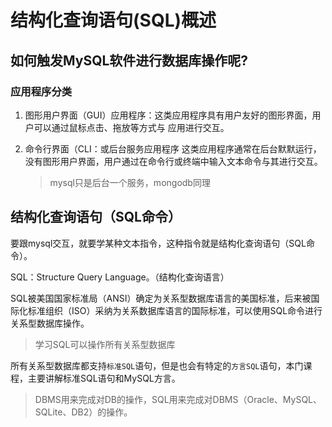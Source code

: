 # 结构化查询语句(SQL)概述

## 如何触发MySQL软件进行数据库操作呢?

### 应用程序分类

1. 图形用户界面（GUI）应用程序：这类应用程序具有用户友好的图形界面，用户可以通过鼠标点击、拖放等方式与 应用进行交互。

2. 命令行界面（CLI：或后台服务应用程序 这类应用程序通常在后台默默运行，没有图形用户界面，用户通过在命令行或终端中输入文本命令与其进行交互。

   > mysql只是后台一个服务，mongodb同理

## 结构化查询语句（SQL命令）

要跟mysql交互，就要学某种文本指令，这种指令就是结构化查询语句（SQL命令）。

SQL：Structure Query Language。（结构化查询语言）

SQL被美国国家标准局（ANSI）确定为关系型数据库语言的美国标准，后来被国际化标准组织（ISO）采纳为关系数据库语言的国际标准，可以使用SQL命令进行关系型数据库操作。

> 学习SQL可以操作所有关系型数据库

所有关系型数据库都支持`标准SQL`语句，但是也会有特定的`方言SQL`语句，本门课程，主要讲解标准SQL语句和MySQL方言。

> DBMS用来完成对DB的操作，SQL用来完成对DBMS（Oracle、MySQL、SQLite、DB2）的操作。

